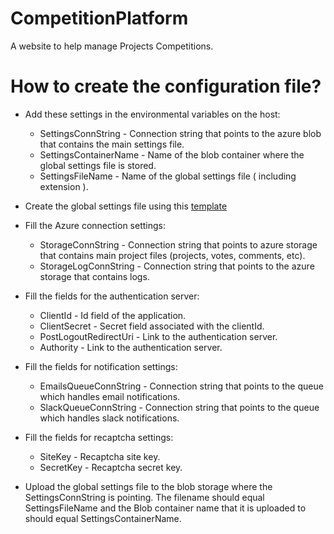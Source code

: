 # CompetitionPlatform

A website to help manage Projects Competitions.

# How to create the configuration file?

* Add these settings in the environmental variables on the host:

  *  SettingsConnString - Connection string that points to the azure blob that contains the main settings file.
  *  SettingsContainerName - Name of the blob container where the global settings file is stored.
  *  SettingsFileName - Name of the global settings file ( including extension ).

* Create the global settings file using this [template](https://github.com/LykkeCity/CompetitionPlatform/blob/master/generalsettings_template.json)

* Fill the Azure connection settings:

  *  StorageConnString - Connection string that points to azure storage that contains main project files (projects, votes, comments, etc).
  *  StorageLogConnString - Connection string that points to the azure storage that contains logs.

* Fill the fields for the authentication server:

  *  ClientId - Id field of the application.
  *  ClientSecret - Secret field associated with the clientId.
  *  PostLogoutRedirectUri - Link to the authentication server.
  *  Authority - Link to the authentication server.
  
* Fill the fields for notification settings:

  *  EmailsQueueConnString - Connection string that points to the queue which handles email notifications.
  *  SlackQueueConnString - Connection string that points to the queue which handles slack notifications.
  
* Fill the fields for recaptcha settings:

  *  SiteKey - Recaptcha site key.
  *  SecretKey - Recaptcha secret key.

* Upload the global settings file to the blob storage where the SettingsConnString is pointing. The filename should equal SettingsFileName and the Blob container name that it is uploaded to should equal SettingsContainerName.
